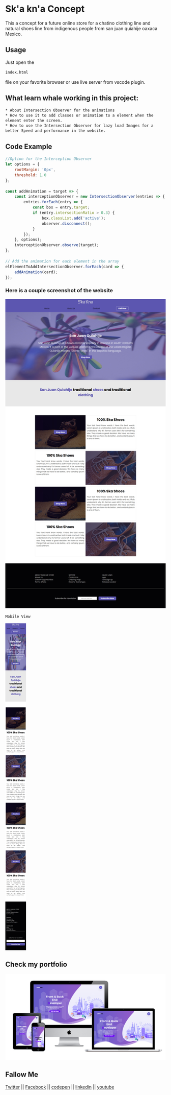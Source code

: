# Sk'a kn'a Concept

This a concept for a future online store for a chatino clothing line and natural shoes line from indigenous people from san juan quiahije oaxaca Mexico.

## Usage

Just open the 
```html 
index.html
```
 file on your favorite browser or use live server from vscode plugin.
## What learn whale working in this project:
    * About Intersection Observer for the animations 
    * How to use it to add classes or animation to a element when the element enter the screen.
    * How to use the Intersection Observer for lazy load Images for a better Speed and performance in the website.
## Code Example 
``` js
//Option for the Interception Observer 
let options = {
	rootMargin: '0px',
	threshold: 1.0
};

const addAnimation = target => {
	const interceptionObserver = new IntersectionObserver(entries => {
		entries.forEach(entry => {
			const box = entry.target;
			if (entry.intersectionRatio > 0.3) {
				box.classList.add('active');
				observer.disconnect();
			}
		});
	}, options);
	interceptionObserver.observe(target);
};

// Add the animation for each element in the array
elElementToAddIntersectionObserver.forEach(card => {
	addAnimation(card);
});
```
### Here is a couple screenshot of the website 
![Ismael Garcia Portfolio](./assets/ReadmeImg/skaknaDestop.jpg)

    Mobile View
![Ismael Garcia Portfolio](./assets/ReadmeImg/skaknaMobile.png)

## Check my portfolio 

[![Ismael Garcia Portfolio](./assets/ReadmeImg/leamsigcWebSite.png)](https://leamsigc.com)

## Fallow Me
[Twitter](https://twitter.com/leamsigc) || [Facebook](https://www.facebook.com/leamsigc) || [codepen](https://codepen.io/leamsigc)  || [linkedin](https://www.linkedin.com/in/leamsigc/)  || [youtube](https://www.youtube.com/user/leamsigc)